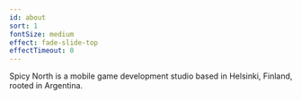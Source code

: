 ```yaml
---
id: about
sort: 1
fontSize: medium
effect: fade-slide-top
effectTimeout: 0
---
```


Spicy North is a mobile game development studio based in Helsinki, Finland, rooted in Argentina.